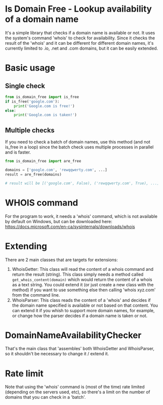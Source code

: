 # Is Domain Free - Lookup availability of a domain name

It's a simple library that checks if a domain name is available or not. It uses the system's command 'whois' to check for availability. Since it checks the result of the 'whois' and it can be different for different domain names, it's currently limited to .io, .net and .com domains, but it can be easily extended.

# Basic usage

## Single check

```python
from is_domain_free import is_free
if is_free('google.com'):
    print('Google.com is free!')
else:
    print('Google.com is taken!')
```

## Multiple checks

If you need to check a batch of domain names, use this method (and not is_free in a loop) since the batch check uses multiple processes in parallel and is faster.

```python
from is_domain_free import are_free

domains = ['google.com', 'rewqqwerty.com', ...]
result = are_free(domains)

# result will be [('google.com', False), ('rewqqwerty.com', True), ...]
```

# WHOIS command

For the program to work, it needs a 'whois' command, which is not available by default on Windows, but can be downloaded here: https://docs.microsoft.com/en-ca/sysinternals/downloads/whois

# Extending 

There are 2 main classes that are targets for extensions:

1. WhoisGetter: This class will read the content of a whois command and return the result (string). This class simply needs a method called `get_whois_content(domain)` which would return the content of a whois as a text string. You could extend it (or just create a new class with the method) if you want to use something else then calling 'whois xyz.com' from the command line.
2. WhoisParser: This class reads the content of a 'whois' and decides if the domain name specified is available or not based on that content. You can extend it if you whish to support more domain names, for example, or change how the parser decides if a domain name is taken or not.

# DomainNameAvailabilityChecker

That's the main class that 'assembles' both WhoisGetter and WhoisParser, so it shouldn't be necessary to change it / extend it.

# Rate limit

Note that using the 'whois' command is (most of the time) rate limited (depending on the servers used, etc), so there's a limit on the number of domains that you can check in a 'batch'.
